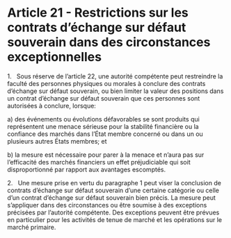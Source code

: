 # Article 21 - Restrictions sur les contrats d’échange sur défaut souverain dans des circonstances exceptionnelles


1.   Sous réserve de l’article 22, une autorité compétente peut restreindre la faculté des personnes physiques ou morales à conclure des contrats d’échange sur défaut souverain, ou bien limiter la valeur des positions dans un contrat d’échange sur défaut souverain que ces personnes sont autorisées à conclure, lorsque:

a) des événements ou évolutions défavorables se sont produits qui représentent une menace sérieuse pour la stabilité financière ou la confiance des marchés dans l’État membre concerné ou dans un ou plusieurs autres États membres; et

b) la mesure est nécessaire pour parer à la menace et n’aura pas sur l’efficacité des marchés financiers un effet préjudiciable qui soit disproportionné par rapport aux avantages escomptés.

2.   Une mesure prise en vertu du paragraphe 1 peut viser la conclusion de contrats d’échange sur défaut souverain d’une certaine catégorie ou celle d’un contrat d’échange sur défaut souverain bien précis. La mesure peut s’appliquer dans des circonstances ou être soumise à des exceptions précisées par l’autorité compétente. Des exceptions peuvent être prévues en particulier pour les activités de tenue de marché et les opérations sur le marché primaire.
